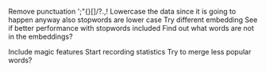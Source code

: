 Remove punctuation ';"{}[]/?.,!
Lowercase the data since it is going to happen anyway also stopwords are lower case
Try different embedding
See if better performance with stopwords included
Find out what words are not in the embeddings?

Include magic features
Start recording statistics
Try to merge less popular words?
